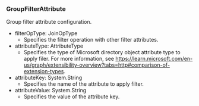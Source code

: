 ### GroupFilterAttribute
Group filter attribute configuration.

- filterOpType: JoinOpType
  - Specifies the filter operation with other filter attributes.
- attributeType: AttributeType
  - Specifies the type of Microsoft directory object attribute type to apply filer. For more information, see https://learn.microsoft.com/en-us/graph/extensibility-overview?tabs=http#comparison-of-extension-types.
- attributeKey: System.String
  - Specifies the name of the attribute to apply filter.
- attributeValue: System.String
  - Specifies the value of the attribute key.
